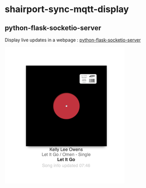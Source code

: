 shairport-sync-mqtt-display
===========================

python-flask-socketio-server
----------------------------

Display live updates in a webpage : [python-flask-socketio-server](python-flask-socketio-server)

![iOS screenshot](python-flask-socketio-server/screenshot1.png)
